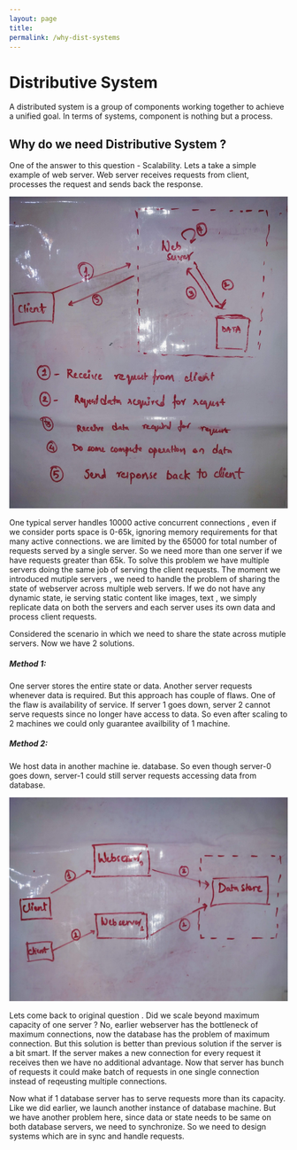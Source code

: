```yaml
---
layout: page
title: 
permalink: /why-dist-systems
---
```


# Distributive System

A distributed system is a group of components working together to achieve a unified goal. In terms of systems, component is nothing but a process. 

## Why do we need Distributive System ?

One of the answer to this question - Scalability. Lets a take a simple example of web server. Web server receives requests from client, processes the request and sends back the response. 

![Web Server Example](https://github.com/ramtejatadishetti/ramtejatadishetti.github.io/blob/master/_images/webserver.jpg)

One typical server handles 10000 active concurrent connections , even if we consider  ports space is 0-65k, ignoring memory requirements for that many active connections. we are limited by the 65000 for total number of requests served by a single server. So we need more than one server if we have requests greater than 65k. To solve this problem we have multiple servers doing the same job of serving the client requests. The moment we introduced mutiple servers , we need to handle the problem of sharing the state of webserver across multiple web servers. If we do not have any dynamic state,  ie serving static content like images, text , we simply replicate data on both the servers and each server uses its own data and process client requests.

Considered the scenario in which we need to share the state across mutiple servers. Now we have 2 solutions.

##### Method 1:

One server stores the entire state or data. Another server requests whenever data is required. But this approach has couple of flaws.
One of the flaw is availability of service. If server 1 goes down, server 2 cannot serve requests since no longer have access to data. So even after scaling to 2 machines we could only guarantee availbility of 1 machine.

##### Method 2:
We host data in another machine ie. database. So even though server-0 goes down, server-1 could still server requests accessing data from database.

![Web Server with machine Example](https://github.com/ramtejatadishetti/ramtejatadishetti.github.io/blob/master/_images/wrong-way-scaling-webserver.jpg)

Lets come back to original question . Did we scale beyond maximum capacity of one server ? No, earlier webserver has the bottleneck of maximum connections, now the database has the problem of maximum connection. But this solution is better than previous solution if the server is a bit smart. If the server makes a new connection for every request it receives then we have no additional advantage. Now that server has bunch of requests it could make batch of requests in one single connection instead of reqeusting multiple connections. 

Now what if 1 database server has to serve requests more than its capacity. Like we did earlier, we launch another instance of database machine. But we have another problem here, since data or state needs to be same on both database servers, we need to synchronize. So we need to design systems which are in sync and handle requests.


